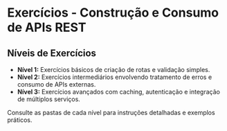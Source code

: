 # Exercícios - Construção e Consumo de APIs REST

## Níveis de Exercícios

- **Nível 1:** Exercícios básicos de criação de rotas e validação simples.
- **Nível 2:** Exercícios intermediários envolvendo tratamento de erros e consumo de APIs externas.
- **Nível 3:** Exercícios avançados com caching, autenticação e integração de múltiplos serviços.

Consulte as pastas de cada nível para instruções detalhadas e exemplos práticos.
